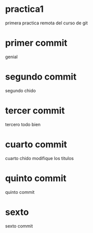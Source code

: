 # practica1

primera practica remota del curso de git

# primer commit

genial

# segundo commit

segundo chido

# tercer commit

tercero todo bien

# cuarto commit

cuarto chido modifique los titulos

# quinto commit

quinto commit

# sexto

sexto commit
